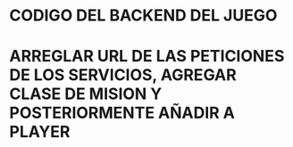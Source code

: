 # CODIGO DEL BACKEND DEL JUEGO
# ARREGLAR URL DE LAS PETICIONES DE LOS SERVICIOS, AGREGAR CLASE DE MISION Y POSTERIORMENTE AÑADIR A PLAYER
